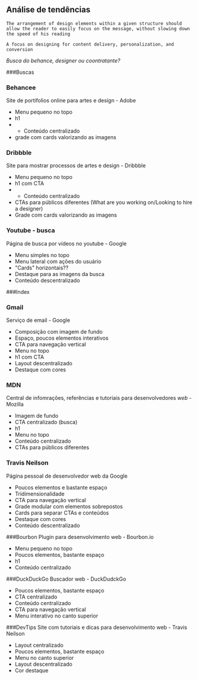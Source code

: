 ## Análise de tendências

`The arrangement of design elements within a given structure should allow the reader to easily focus on the message, without slowing down the speed of his reading`

`A focus on designing for content delivery, personalization, and conversion`

_Busca do behance, designer ou coontratante?_

###Buscas

### Behancee
Site de portifolios online para artes e design - Adobe
* Menu pequeno no topo
* h1
* * Conteúdo centralizado
* grade com cards valorizando as imagens

### Dribbble
Site para mostrar processos de artes e design - Dribbble
* Menu pequeno no topo
* h1 com CTA
* * Conteúdo centralizado
* CTAs para públicos diferentes (What are you working on/Looking to hire a designer)
* Grade com cards valorizando as imagens

### Youtube - busca
Página de busca por vídeos no youtube - Google
* Menu simples no topo
* Menu lateral com ações do usuário
* "Cards" horizontais??
* Destaque para as imagens da busca
* Conteúdo descentralizado

###Index

### Gmail
Serviço de email - Google
* Composição com imagem de fundo
* Espaço, poucos elementos interativos
* CTA para navegação vertical
* Menu no topo
* h1 com CTA
* Layout descentralizado
* Destaque com cores

### MDN
Central de infomrações, referências e tutoriais para desenvolvedores _web_ - Mozilla
* Imagem de fundo
* CTA centralizado (busca)
* h1
* Menu no topo
* Conteúdo centralizado
* CTAs para públicos diferentes

### Travis Neilson
Página pessoal de desenvolvedor web da Google
* Poucos elementos e bastante espaço
* Tridimensionalidade
* CTA para navegação vertical
* Grade modular com elementos sobrepostos
* Cards para separar CTAs e conteúdos
* Destaque com cores
* Conteúdo descentralizado

###Bourbon
Plugin para desenvolvimento web - Bourbon.io
* Menu pequeno no topo
* Poucos elementos, bastante espaço
* h1
* Conteúdo centralizado

###DuckDuckGo
Buscador web - DuckDudckGo
* Poucos elementos, bastante espaço 
* CTA centralizado
* Conteúdo centralizado
* CTA para navegação vertical
* Menu interativo no canto superior

###DevTips
Site com tutoriais e dicas para desenvolvimento web - Travis Neilson
* Layout centralizado
* Poucos elementos, bastante espaço
* Menu no canto superior 
* Layout descentralizado
* Cor destaque